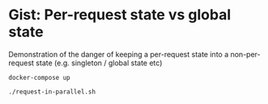 
# Gist: Per-request state vs global state

Demonstration of the danger of keeping a per-request state into
a non-per-request state (e.g. singleton / global state etc)

```shell
docker-compose up
```

```shell
./request-in-parallel.sh
```
